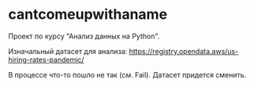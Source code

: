 # cantcomeupwithaname

Проект по курсу "Анализ данных на Python". 

Изначальный датасет для анализа:
https://registry.opendata.aws/us-hiring-rates-pandemic/

В процессе что-то пошло не так (см. Fail). 
Датасет придется сменить. 
